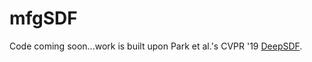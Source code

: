 # mfgSDF

Code coming soon...work is built upon Park et al.'s CVPR '19 [DeepSDF](https://github.com/facebookresearch/DeepSDF).